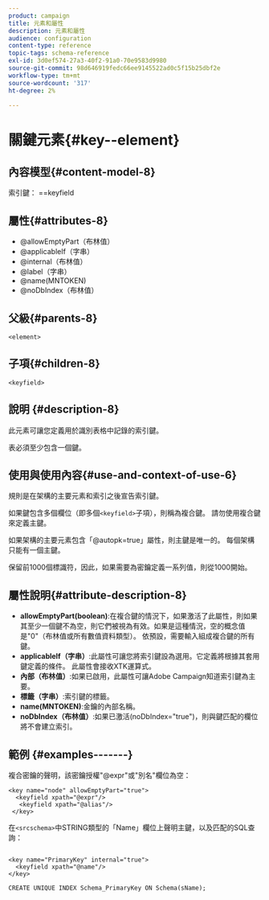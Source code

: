 ```yaml
---
product: campaign
title: 元素和屬性
description: 元素和屬性
audience: configuration
content-type: reference
topic-tags: schema-reference
exl-id: 3d0ef574-27a3-40f2-91a0-70e9583d9980
source-git-commit: 98d646919fedc66ee9145522ad0c5f15b25dbf2e
workflow-type: tm+mt
source-wordcount: '317'
ht-degree: 2%

---
```


# 關鍵元素{#key--element}

## 內容模型{#content-model-8}

索引鍵： ==keyfield

## 屬性{#attributes-8}

* @allowEmptyPart（布林值）
* @applicableIf（字串）
* @internal（布林值）
* @label（字串）
* @name(MNTOKEN)
* @noDbIndex（布林值）

## 父級{#parents-8}

`<element>`

## 子項{#children-8}

`<keyfield>`

## 說明 {#description-8}

此元素可讓您定義用於識別表格中記錄的索引鍵。

表必須至少包含一個鍵。

## 使用與使用內容{#use-and-context-of-use-6}

規則是在架構的主要元素和索引之後宣告索引鍵。

如果鍵包含多個欄位（即多個`<keyfield>`子項），則稱為複合鍵。 請勿使用複合鍵來定義主鍵。

如果架構的主要元素包含「@autopk=true」屬性，則主鍵是唯一的。 每個架構只能有一個主鍵。

保留前1000個標識符，因此，如果需要為密鑰定義一系列值，則從1000開始。

## 屬性說明{#attribute-description-8}

* **allowEmptyPart(boolean)**:在複合鍵的情況下，如果激活了此屬性，則如果其至少一個鍵不為空，則它們被視為有效。如果是這種情況，空的概念值是&quot;0&quot;（布林值或所有數值資料類型）。 依預設，需要輸入組成複合鍵的所有鍵。
* **applicableIf（字串）**:此屬性可讓您將索引鍵設為選用。它定義將根據其套用鍵定義的條件。 此屬性會接收XTK運算式。
* **內部（布林值）**:如果已啟用，此屬性可讓Adobe Campaign知道索引鍵為主要。
* **標籤（字串）**:索引鍵的標籤。
* **name(MNTOKEN)**:金鑰的內部名稱。
* **noDbIndex（布林值）**:如果已激活(noDbIndex=&quot;true&quot;)，則與鍵匹配的欄位將不會建立索引。

## 範例 {#examples-------}

複合密鑰的聲明，該密鑰授權&quot;@expr&quot;或&quot;別名&quot;欄位為空：

```
<key name="node" allowEmptyPart="true">
  <keyfield xpath="@expr"/>
   <keyfield xpath="@alias"/>
 </key>
```

在`<srcschema>`中STRING類型的「Name」欄位上聲明主鍵，以及匹配的SQL查詢：

```
 
<key name="PrimaryKey" internal="true">  
  <keyfield xpath="@name"/>
</key>

CREATE UNIQUE INDEX Schema_PrimaryKey ON Schema(sName);
```
